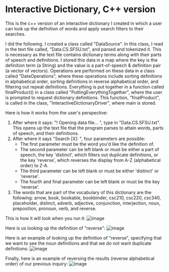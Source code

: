 # Interactive Dictionary, C++ version
This is the c++ version of an interactive dictionary I created in which a user can look up the definition of words and apply search filters to their searches. 

I did the following. I created a class called "DataSource". In this class, I read in the text file called, "Data.CS.SFSU.txt", and parsed and tokenized it. This is necessary as the text file contains dictionary terms along with their parts of speech and definitions. I stored this data in a map where the key is the definition term (a String) and the value is a part-of-speech & definition pair (a vector of vectors). Operations are performed on these data in a class called "DataOperations", where these operations include sorting definitions in alphabetical order, sorting definitions in reverse alphabetical order, and filtering out repeat definitions. Everything is put together in a function called finalProduct() in a class called "PuttingEverythingTogether", where the user is prompted to request dictionary definitions. This function, "finalProduct", is called in the class, "InteractiveDictionaryDriver", where main is stored.

Here is how it works from the user's perspective:

1) After where it says: "! Opening data file... ", type in "Data.CS.SFSU.txt". This opens up the text file that the program parses to attain words, parts of speech, and their definitions.
2) After where it says "Search [X]: ", four parameters are possible:
   - The first parameter must be the word you'd like the definition of.
   - The second parameter can be left blank or must be either a part of speech, the key 'distinct', which filters out duplicate definitions, or the key 'reverse', which reverses the        display from A-Z (alphabetical order) to Z-A.
   - The third parameter can be left blank or must be either 'distinct' or 'reverse'.
   - The fourth and final parameter can be left blank or must be the key 'reverse'.
3) The words that are part of the vocabulary of this dictionary are the following: arrow, book, bookable, bookbinder, csc210, csc220, csc340, placeholder, distinct, adverb, adjective, conjunction, interjection, noun, preposition, pronoun, verb, and reverse.

This is how it will look when you run it:
![image](https://github.com/user-attachments/assets/d1e63c93-ba14-4d1d-a0c7-89a5aa0a7821)

Here is us looking up the definition of "reverse":
![image](https://github.com/user-attachments/assets/b5d25576-bbd4-4fa0-b1c0-18f357448ca7)


Here is an example of looking up the definition of "reverse", specifying that we want to see the noun definitions and that we do not want duplicate definitions:
![image](https://github.com/user-attachments/assets/c4a70d85-ae73-48d0-aa16-207cc5a8f957)


Finally, here is an example of reversing the results (reverse alphabetical order) of our previous inquiry:
![image](https://github.com/user-attachments/assets/842b710e-c0e5-4723-a89d-bc4c9d30ef14)
